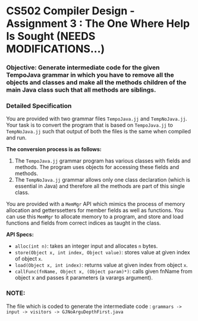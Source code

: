 # CS502 Compiler Design - Assignment 3 : The One Where Help Is Sought (NEEDS MODIFICATIONS...)
### Objective: Generate intermediate code for the given TempoJava grammar in which you have to remove all the objects and classes and make all the methods children of the main Java class such that all methods are siblings.

### Detailed Specification
You are provided with two grammar files `TempoJava.jj` and `TempNoJava.jj`. Your task is to convert the
program that is based on `TempoJava.jj` to `TempNoJava.jj` such that output of both the files is the same
when compiled and run. 

**The conversion process is as follows:**
1. The `TempoJava.jj` grammar program has various classes with fields and methods. The program uses objects for accessing these fields and methods.
2. The `TempNoJava.jj` grammar allows only one class declaration (which is essential in Java) and therefore all the methods are part of this single class. 

You are provided with a `MemMgr` API which mimics the process of memory allocation and getterssetters for member fields as well as functions. You can use this `MemMgr` to allocate memory to a program,
and store and load functions and fields from correct indices as taught in the class.

  **API Specs:**
  - `alloc(int n)`: takes an integer input and allocates `n` bytes.
  - `store(Object x, int index, Object value)`: stores value at given index of object `x`.
  - `load(Object x, int index)`: returns value at given index from object `x`.
  - `callFunc(fnName, Object x, (Object param)*)`: calls given fnName from object x and passes it parameters (a varargs argument).

### NOTE:
The file which is coded to generate the intermediate code :
`grammars -> input -> visitors -> GJNoArguDepthFirst.java`
